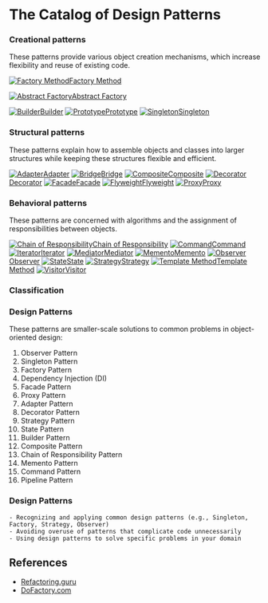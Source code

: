 

# The Catalog of Design Patterns
### Creational patterns

These patterns provide various object creation mechanisms, which increase flexibility and reuse of existing code.

[![Factory Method](https://refactoring.guru/images/patterns/cards/factory-method-mini.png)Factory Method](https://refactoring.guru/design-patterns/factory-method)

[![Abstract Factory](https://refactoring.guru/images/patterns/cards/abstract-factory-mini.png)Abstract Factory](https://refactoring.guru/design-patterns/abstract-factory)

[![Builder](https://refactoring.guru/images/patterns/cards/builder-mini.png)Builder](https://refactoring.guru/design-patterns/builder)
[![Prototype](https://refactoring.guru/images/patterns/cards/prototype-mini.png)Prototype](https://refactoring.guru/design-patterns/prototype)
[![Singleton](https://refactoring.guru/images/patterns/cards/singleton-mini.png)Singleton](https://refactoring.guru/design-patterns/singleton)

### Structural patterns

These patterns explain how to assemble objects and classes into larger structures while keeping these structures flexible and efficient.

[![Adapter](https://refactoring.guru/images/patterns/cards/adapter-mini.png)Adapter](https://refactoring.guru/design-patterns/adapter)
[![Bridge](https://refactoring.guru/images/patterns/cards/bridge-mini.png)Bridge](https://refactoring.guru/design-patterns/bridge)
[![Composite](https://refactoring.guru/images/patterns/cards/composite-mini.png)Composite](https://refactoring.guru/design-patterns/composite)
[![Decorator](https://refactoring.guru/images/patterns/cards/decorator-mini.png)Decorator](https://refactoring.guru/design-patterns/decorator)
[![Facade](https://refactoring.guru/images/patterns/cards/facade-mini.png)Facade](https://refactoring.guru/design-patterns/facade)
[![Flyweight](https://refactoring.guru/images/patterns/cards/flyweight-mini.png)Flyweight](https://refactoring.guru/design-patterns/flyweight)
[![Proxy](https://refactoring.guru/images/patterns/cards/proxy-mini.png)Proxy](https://refactoring.guru/design-patterns/proxy)

### Behavioral patterns

These patterns are concerned with algorithms and the assignment of responsibilities between objects.


[![Chain of Responsibility](https://refactoring.guru/images/patterns/cards/chain-of-responsibility-mini.png)Chain of Responsibility](https://refactoring.guru/design-patterns/chain-of-responsibility)
[![Command](https://refactoring.guru/images/patterns/cards/command-mini.png)Command](https://refactoring.guru/design-patterns/command)
[![Iterator](https://refactoring.guru/images/patterns/cards/iterator-mini.png)Iterator](https://refactoring.guru/design-patterns/iterator)
[![Mediator](https://refactoring.guru/images/patterns/cards/mediator-mini.png)Mediator](https://refactoring.guru/design-patterns/mediator)
[![Memento](https://refactoring.guru/images/patterns/cards/memento-mini.png)Memento](https://refactoring.guru/design-patterns/memento)
[![Observer](https://refactoring.guru/images/patterns/cards/observer-mini.png)Observer](https://refactoring.guru/design-patterns/observer)
[![State](https://refactoring.guru/images/patterns/cards/state-mini.png)State](https://refactoring.guru/design-patterns/state)
[![Strategy](https://refactoring.guru/images/patterns/cards/strategy-mini.png)Strategy](https://refactoring.guru/design-patterns/strategy)
[![Template Method](https://refactoring.guru/images/patterns/cards/template-method-mini.png)Template Method](https://refactoring.guru/design-patterns/template-method)
[![Visitor](https://refactoring.guru/images/patterns/cards/visitor-mini.png)Visitor](https://refactoring.guru/design-patterns/visitor)


### Classification
### Design Patterns

These patterns are smaller-scale solutions to common problems in object-oriented design:

1. Observer Pattern
2. Singleton Pattern
3. Factory Pattern
4. Dependency Injection (DI)
5. Facade Pattern
6. Proxy Pattern
7. Adapter Pattern
8. Decorator Pattern
9. Strategy Pattern
10. State Pattern
11. Builder Pattern
12. Composite Pattern
13. Chain of Responsibility Pattern
14. Memento Pattern
15. Command Pattern
16. Pipeline Pattern

### Design Patterns
    
	- Recognizing and applying common design patterns (e.g., Singleton, Factory, Strategy, Observer)
    - Avoiding overuse of patterns that complicate code unnecessarily
    - Using design patterns to solve specific problems in your domain
## References
 - [Refactoring.guru](https://refactoring.guru/design-patterns)
 - [DoFactory.com](https://www.dofactory.com/net/design-patterns)